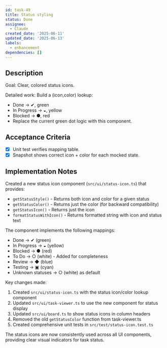 ```yaml
---
id: task-49
title: Status styling
status: Done
assignee:
  - Claude
created_date: '2025-06-11'
updated_date: '2025-06-13'
labels:
  - enhancement
dependencies: []
---
```


## Description

Goal: Clear, colored status icons.

Detailed work:
Build a (icon,color) lookup:
- Done → ✔, green
- In Progress → ◒, yellow
- Blocked → ●, red
- Replace the current green dot logic with this component.

## Acceptance Criteria
- [x] Unit test verifies mapping table.
- [x] Snapshot shows correct icon + color for each mocked state.

## Implementation Notes

Created a new status icon component (`src/ui/status-icon.ts`) that provides:
- `getStatusStyle()` - Returns both icon and color for a given status
- `getStatusColor()` - Returns just the color (for backward compatibility)
- `getStatusIcon()` - Returns just the icon
- `formatStatusWithIcon()` - Returns formatted string with icon and status text

The component implements the following mappings:
- Done → ✔ (green)
- In Progress → ◒ (yellow)
- Blocked → ● (red)
- To Do → ○ (white) - Added for completeness
- Review → ◆ (blue)
- Testing → ▣ (cyan)
- Unknown statuses → ○ (white) as default

Key changes made:
1. Created `src/ui/status-icon.ts` with the status icon/color lookup component
2. Updated `src/ui/task-viewer.ts` to use the new component for status display
3. Updated `src/ui/board.ts` to show status icons in column headers
4. Removed the old `getStatusColor` function from task-viewer.ts
5. Created comprehensive unit tests in `src/test/status-icon.test.ts`

The status icons are now consistently used across all UI components, providing clear visual indicators for task status.
